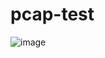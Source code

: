 # pcap-test
![image](https://github.com/user-attachments/assets/3d4586f9-0401-41d7-87cc-2be7369fe469)
